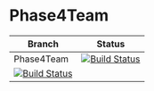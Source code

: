 # Phase4Team

| Branch        | Status       |
| ------------- |:-------------:|
| Phase4Team | [![Build Status](http://14.97.220.129:8080/buildStatus/icon?job=firstProject)](http://14.97.220.129:8080/job/firstProject/) |
| [![Build Status](http://14.97.220.129:8080/buildStatus/icon?job=firstProject)](http://14.97.220.129:8080/job/firstProject/) |


